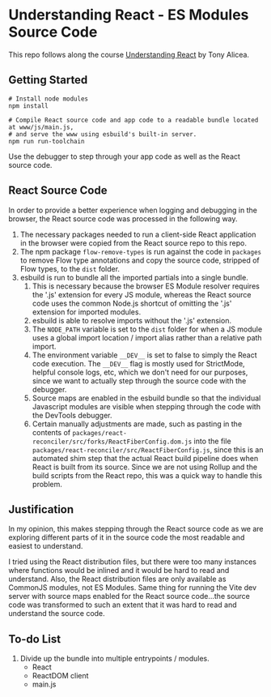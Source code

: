 # Understanding React - ES Modules Source Code

This repo follows along the course [Understanding React](https://understandingreact.com/) by Tony Alicea.

## Getting Started

```
# Install node modules
npm install

# Compile React source code and app code to a readable bundle located at www/js/main.js,
# and serve the www using esbuild's built-in server.
npm run run-toolchain
```

Use the debugger to step through your app code as well as the React source code.

## React Source Code

In order to provide a better experience when logging and debugging in the browser, the React source code was processed in the following way.

1. The necessary packages needed to run a client-side React application in the browser were copied from the React source repo to this repo.
1. The npm package `flow-remove-types` is run against the code in `packages` to remove Flow type annotations and copy the source code, stripped of Flow types, to the `dist` folder.
1. esbuild is run to bundle all the imported partials into a single bundle.
    1. This is necessary because the browser ES Module resolver requires the '.js' extension for every JS module, whereas the React source code uses the common Node.js shortcut of omitting the '.js' extension for imported modules.
    1. esbuild is able to resolve imports without the '.js' extension.
    1. The `NODE_PATH` variable is set to the `dist` folder for when a JS module uses a global import location / import alias rather than a relative path import.
    1. The environment variable `__DEV__` is set to false to simply the React code execution. The `__DEV__` flag is mostly used for StrictMode, helpful console logs, etc, which we don't need for our purposes, since we want to actually step through the source code with the debugger.
    1. Source maps are enabled in the esbuild bundle so that the individual Javascript modules are visible when stepping through the code with the DevTools debugger.
    1. Certain manually adjustments are made, such as pasting in the contents of `packages/react-reconciler/src/forks/ReactFiberConfig.dom.js` into the file `packages/react-reconciler/src/ReactFiberConfig.js`, since this is an automated shim step that the actual React build pipeline does when React is built from its source. Since we are not using Rollup and the build scripts from the React repo, this was a quick way to handle this problem.

## Justification
In my opinion, this makes stepping through the React source code as we are exploring different parts of it in the source code the most readable and easiest to understand.

I tried using the React distribution files, but there were too many instances where functions would be inlined and it would be hard to read and understand. Also, the React distribution files are only available as CommonJS modules, not ES Modules. Same thing for running the Vite dev server with source maps enabled for the React source code...the source code was transformed to such an extent that it was hard to read and understand the source code.

## To-do List
1. Divide up the bundle into multiple entrypoints / modules.
    - React
    - ReactDOM client
    - main.js